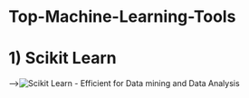 # Top-Machine-Learning-Tools
# 1) Scikit Learn
-->![Scikit Learn](https://github.com/sweekrithishetty/Top-Machine-Learning-Tools/blob/main/scikit.png)      - Efficient for Data mining and Data Analysis
